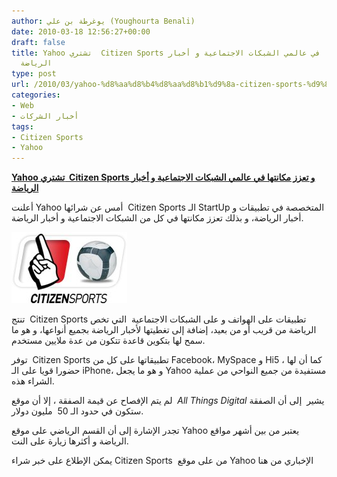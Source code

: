 ```yaml
---
author: يوغرطة بن علي (Youghourta Benali)
date: 2010-03-18 12:56:27+00:00
draft: false
title: Yahoo تشتري  Citizen Sports و تعزز مكانتها في عالمي الشبكات الاجتماعية و أخبار
  الرياضة
type: post
url: /2010/03/yahoo-%d8%aa%d8%b4%d8%aa%d8%b1%d9%8a-citizen-sports-%d9%88-%d8%aa%d8%b9%d8%b2%d8%b2-%d9%85%d9%83%d8%a7%d9%86%d8%aa%d9%87%d8%a7-%d9%81%d9%8a-%d8%b9%d8%a7%d9%84%d9%85%d9%8a-%d8%a7%d9%84%d8%b4%d8%a8/
categories:
- Web
- أخبار الشركات
tags:
- Citizen Sports
- Yahoo
---
```


[**Yahoo تشتري  Citizen Sports و تعزز مكانتها في عالمي الشبكات الاجتماعية و أخبار الرياضة**](https://www.it-scoop.com/2010/03/yahoo-%d8%aa%d8%b4%d8%aa%d8%b1%d9%8a-citizen-sports-%d9%88-%d8%aa%d8%b9%d8%b2%d8%b2-%d9%85%d9%83%d8%a7%d9%86%d8%aa%d9%87%d8%a7-%d9%81%d9%8a-%d8%b9%d8%a7%d9%84%d9%85%d9%8a-%d8%a7%d9%84%d8%b4%d8%a8/)


أعلنت Yahoo أمس عن شرائها  Citizen Sports الـ StartUp المتخصصة في  تطبيقات و أخبار الرياضة، و بذلك تعزز مكانتها في كل من الشبكات الاجتماعية  و أخبار الرياضة.


[![](Citizen-Sports.jpg)
](https://www.it-scoop.com/2010/03/yahoo-%d8%aa%d8%b4%d8%aa%d8%b1%d9%8a-citizen-sports-%d9%88-%d8%aa%d8%b9%d8%b2%d8%b2-%d9%85%d9%83%d8%a7%d9%86%d8%aa%d9%87%d8%a7-%d9%81%d9%8a-%d8%b9%d8%a7%d9%84%d9%85%d9%8a-%d8%a7%d9%84%d8%b4%d8%a8/)


تنتج  Citizen Sports تطبيقات على الهواتف و على الشبكات الاجتماعية  التي تخص الرياضة من قريب أو من بعيد، إضافة إلى تغطيتها لأخبار الرياضة بجميع أنواعها، و هو ما سمح لها بتكوين قاعدة تتكون من عدة ملايين مستخدم.

توفر  Citizen Sports تطبيقاتها على كل من Facebook، MySpace و Hi5 ، كما أن لها حضورا قويا على الـ iPhone، و هو ما يجعل Yahoo مستفيدة من جميع النواحي من عملية الشراء هذه.

لم يتم الإفصاح عن قيمة الصفقة ، إلا أن موقع  _All Things Digital_ يشير  إلى أن الصفقة ستكون في حدود الـ 50  مليون دولار.

تجدر الإشارة إلى أن القسم الرياضي على موقع Yahoo يعتبر من بين أشهر مواقع الرياضة و أكثرها زيارة على النت.

يمكن الإطلاع على خبر شراء Citizen Sports  من على موقع Yahoo الإخباري من هنا
